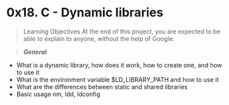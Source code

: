# 0x18. C - Dynamic libraries

> Learning Objectives
At the end of this project, you are expected to be able to explain to anyone, without the help of Google:

> _**General**_
* What is a dynamic library, how does it work, how to create one, and how to use it
* What is the environment variable $LD_LIBRARY_PATH and how to use it
* What are the differences between static and shared libraries
* Basic usage nm, ldd, ldconfig
